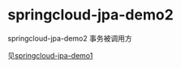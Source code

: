 # springcloud-jpa-demo2
springcloud-jpa-demo2 事务被调用方


见[springcloud-jpa-demo1](https://github.com/1991wangliang/springcloud-jpa-demo1)